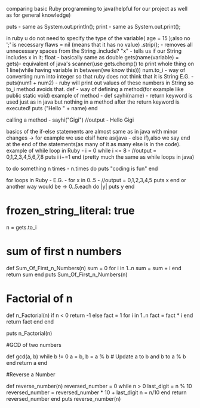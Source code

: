 comparing basic Ruby programming to java(helpful for our project as well as for general knowledge)

puts - same as System.out.println();   print - same as System.out.print();

in ruby u do not need to specify the type of the variable( age = 15 );also no ';' is necessary
flaws = nil (means that it has no value)
.strip(); - removes all unnecessary spaces from the String
.include? "x" - tells us if our String includes x in it;
float - basically same as double
gets(name(variable) = gets)- equivalent of java's scanner(use gets.chomp() to print whole thing on 1 line(while having variable in between(we know this)))
num.to_i - way of converting num into integer so that ruby does  not think that it is String
E.G. - puts(num1 + num2) - ruby will print out values of these numbers in String so to_i method avoids that.
def - way of defining a method(for example like public static void)
example of method -  def sayhi(name)   - return keyword is used just as in java but nothing in a method after the return keyword is executed!
puts ("Hello " + name)
end

calling a method - sayhi("Gigi")  //output - Hello Gigi

basics of the if-else statements are almost same as in java with minor changes ->
for example we use elsif here as(java - else if),also we say end at the end of the statements(as many of it as many else is in the code).
example of while loop in Ruby -  i = 0
while i <= 8   - //output = 0,1,2,3,4,5,6,7,8
puts i
i+=1
end   (pretty much the same as while loops in java)

to do something n times - n.times do
puts "coding is fun"
end

for loops in Ruby - E.G. - for x in 0..5  - //output = 0,1,2,3,4,5
puts x
end
or another way would be ->
0..5.each do |y|
puts y
end

# frozen_string_literal: true
n = gets.to_i

#  sum of first n numbers
def Sum_Of_First_n_Numbers(n)
sum = 0
for i in 1..n
sum = sum + i
end
return sum
end
puts Sum_Of_First_n_Numbers(n)

# Factorial of n
def n_Factorial(n)
if n < 0
return -1
else
fact = 1
for i in 1..n
fact = fact * i
end
return fact
end
end

puts n_Factorial(n)

#GCD of two numbers

def gcd(a, b)
while b != 0
a = b,  b = a % b  # Update a to b and b to a % b
end
return a
end


#Reverse a Number

def reverse_number(n)
reversed_number = 0
while n > 0
last_digit = n % 10
reversed_number = reversed_number * 10 + last_digit
n = n/10
end
return reversed_number
end
puts reverse_number(n)